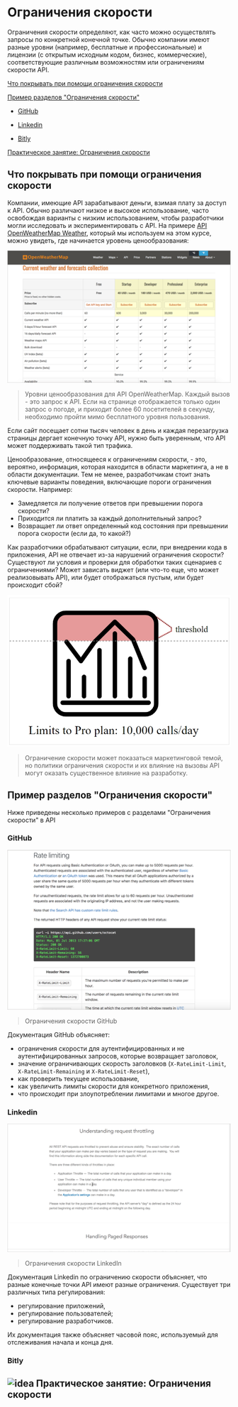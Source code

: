 # Ограничения скорости

Ограничения скорости определяют, как часто можно осуществлять запросы по конкретной конечной точке. Обычно компании имеют разные уровни (например, бесплатные и профессиональные) и лицензии (с открытым исходным кодом, бизнес, коммерческие), соответствующие различным возможностям или ограничениям скорости API.

[Что покрывать при помощи ограничения скорости](#cover)

[Пример разделов "Ограничения скорости"](#examples)

- [GitHub](#github)

- [Linkedin](#linkedin)

- [Bitly](#bitly)

[Практическое занятие: Ограничения скорости](#activity)

<a name="cover"></a>
## Что покрывать при помощи ограничения скорости

Компании, имеющие API зарабатывают деньги, взимая плату за доступ к API. Обычно различают низкое и высокое использование, часто освобождая варианты с низким использованием, чтобы разработчики могли исследовать и экспериментировать с API. На примере [API OpenWeatherMap Weather](https://openweathermap.org/price), который мы используем на этом курсе, можно увидеть, где начинается уровень ценообразования:

![OpenWeatherMap](img/29.png)
> Уровни ценообразования для API OpenWeatherMap. Каждый вызов - это запрос к API. Если на странице отображается только один запрос о погоде, и приходит более 60 посетителей в секунду, необходимо пройти мимо бесплатного уровня пользования.

Если сайт посещает сотни тысяч человек в день и каждая перезагрузка страницы дергает конечную точку API, нужно быть уверенным, что API может поддерживать такой тип трафика.

Ценообразование, относящееся к ограничениям скорости, - это, вероятно, информация, которая находится в области маркетинга, а не в области документации. Тем не менее, разработчикам стоит знать ключевые варианты поведения, включающие пороги ограничения скорости. Например:

- Замедляется ли получение ответов при превышении порога скорости?
- Приходится ли платить за каждый дополнительный запрос?
- Возвращает ли ответ определенный код состояния при превышении порога скорости (если да, то какой?)


Как разработчики обрабатывают ситуации, если, при внедрении кода в приложения, API не отвечает из-за нарушений ограничения скорости? Существуют ли условия и проверки для обработки таких сценариев с ограничениями? Может зависать виджет (или что-то еще, что может реализовывать API), или будет отображаться пустым, или будет происходит сбой?

![threshold](img/30.jpg)
> Ограничение скорости может показаться маркетинговой темой, но политики ограничения скорости и их влияние на вызовы API могут оказать существенное влияние на разработку.

<a name="examples"></a>
## Пример разделов "Ограничения скорости"

Ниже приведены несколько примеров с разделами "Ограничения скорости" в API

<a name="github"></a>
### GitHub

![Github](img/31.png)
> Ограничения скорости GitHub

Документация GitHub объясняет:

- ограничения скорости для аутентифицированных и не аутентифицированных запросов, которые возвращает заголовок,
- значение ограничивающих скорость заголовков (`X-RateLimit-Limit`, `X-RateLimit-Remaining` и `X-RateLimit-Reset`),
- как проверить текущее использование,
- как увеличить лимиты скорости для конкретного приложения,
- что происходит при злоупотреблении лимитами и многое другое.

<a name="linkedin"></a>
### Linkedin

![LinkedIn](img/32.png)
> Ограничения скорости LinkedIn

Документация Linkedin по ограничению скорости объясняет, что разные конечные точки API имеют разные ограничения. Существует три различных типа регулирования:

- регулирование приложений,
- регулирование пользователей;
- регулирование разработчиков.

Их документация также объясняет часовой пояс, используемый для отслеживания начала и конца дня.

<a name="bitly"></a>
### Bitly

<a name="activity"></a>
## ![idea](https://github.com/Starkovden/Documenting_APIs/blob/master/1.%20Introduction%20to%20REST%20APIs/pics/1.jpg?raw=true) Практическое занятие: Ограничения скорости
